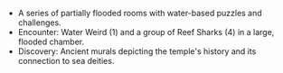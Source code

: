 - A series of partially flooded rooms with water-based puzzles and challenges.
- Encounter: Water Weird (1) and a group of Reef Sharks (4) in a large, flooded chamber.
- Discovery: Ancient murals depicting the temple's history and its connection to sea deities.

